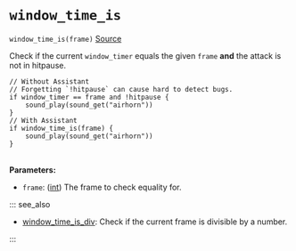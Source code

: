 # `window_time_is`

`window_time_is(frame)` [Source](https://github.com/Rivals-Workshop-Community-Projects/injector-library/blob/main/inject/attacks.gml)

Check if the current `window_timer` equals the given `frame` **and** the attack is not in hitpause.

```gml
// Without Assistant
// Forgetting `!hitpause` can cause hard to detect bugs.
if window_timer == frame and !hitpause {
    sound_play(sound_get("airhorn"))
}
// With Assistant
if window_time_is(frame) {
    sound_play(sound_get("airhorn"))
}
```

\
**Parameters:**

- `frame`: ([int](/workshop_guide/programming/learning_path/data_types.md#integers)) The frame to check equality for.

::: see_also

- [window_time_is_div](window_time_is_div.md): Check if the current frame is divisible by a number.

:::